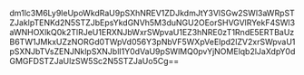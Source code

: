 dm1lc3M6Ly9leUpoWkdRaU9pSXhNREV1ZDJkdmJtY3VlSGw2SWl3aWRpSTZJaklpTENKd2N5STZJbEpsYkdGNVh5M3duNGU2OEorSHVGVlRYekF4SWl3aWNHOXlkQ0k2TlRJeU1ERXNJbWxrSWpvaU1EZ3hNRE0zT1RndE5ERTBaUzB6TW1JMkxUZzNORGd0TWpVd056Y3pNbVF5WXpVeElpd2lZV2xrSWpvaU1pSXNJbTVsZENJNklpSXNJblI1Y0dVaU9pSWlMQ0pvYjNOMElqb2lJaXdpY0dGMGFDSTZJaUlzSW5Sc2N5STZJaUo5Cg==